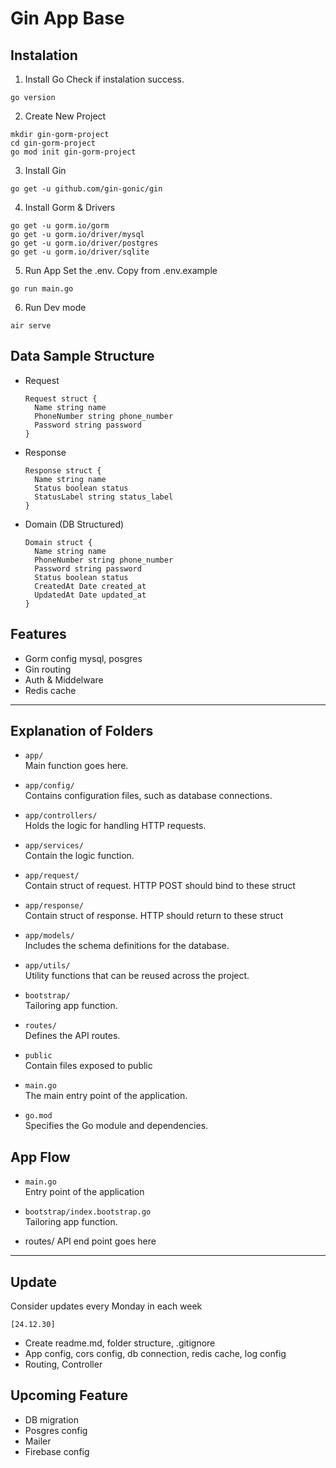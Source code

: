 # Gin App Base

## Instalation

1. Install Go
   Check if instalation success.

```
go version
```

2. Create New Project

```
mkdir gin-gorm-project
cd gin-gorm-project
go mod init gin-gorm-project
```

3. Install Gin

```
go get -u github.com/gin-gonic/gin
```

4. Install Gorm & Drivers

```
go get -u gorm.io/gorm
go get -u gorm.io/driver/mysql
go get -u gorm.io/driver/postgres
go get -u gorm.io/driver/sqlite
```

5. Run App
   Set the .env. Copy from .env.example

```
go run main.go
```

6. Run Dev mode

```
air serve
```

## Data Sample Structure
- Request 
  ```
  Request struct {
    Name string name
    PhoneNumber string phone_number
    Password string password
  }
  ```
- Response
  ```
  Response struct {
    Name string name
    Status boolean status
    StatusLabel string status_label
  }
  ```
  
- Domain (DB Structured)
  ```
  Domain struct {
    Name string name
    PhoneNumber string phone_number
    Password string password
    Status boolean status
    CreatedAt Date created_at
    UpdatedAt Date updated_at
  }
  ```

## Features

- Gorm config mysql, posgres
- Gin routing
- Auth & Middelware
- Redis cache

---

## Explanation of Folders

- `app/`  
  Main function goes here.

- `app/config/`  
  Contains configuration files, such as database connections.

- `app/controllers/`  
  Holds the logic for handling HTTP requests.

- `app/services/`  
  Contain the logic function.

- `app/request/`  
  Contain struct of request. HTTP POST should bind to these struct

- `app/response/`  
  Contain struct of response. HTTP should return to these struct

- `app/models/`  
  Includes the schema definitions for the database.

- `app/utils/`  
  Utility functions that can be reused across the project.

- `bootstrap/`  
  Tailoring app function.

- `routes/`  
  Defines the API routes.

- `public`  
  Contain files exposed to public

- `main.go`  
  The main entry point of the application.

- `go.mod`  
  Specifies the Go module and dependencies.

## App Flow

- `main.go`  
  Entry point of the application

- `bootstrap/index.bootstrap.go`  
  Tailoring app function.

- routes/
  API end point goes here

---

## Update

Consider updates every Monday in each week

`[24.12.30]`
- Create readme.md, folder structure, .gitignore
- App config, cors config, db connection, redis cache, log config
- Routing, Controller

## Upcoming Feature
- DB migration
- Posgres config
- Mailer
- Firebase config
